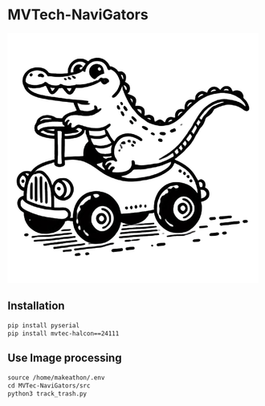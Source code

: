 # MVTech-NaviGators
![logo](https://github.com/redstonezockt/MVTec-NaviGators/blob/main/DALL_E_2025-03-13_10.15.15_-_A_simple_black-and-white_line_drawing_of_an_alligator_riding_a_Bobby_Car._The_alligator_looks_happy_and_playful__with_its_tail_slightly_raised._The_Bo-removebg-preview.png?raw=true|width=50)

## Installation
```
pip install pyserial
pip install mvtec-halcon==24111
```

## Use Image processing
```
source /home/makeathon/.env
cd MVTec-NaviGators/src
python3 track_trash.py
```
